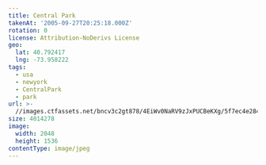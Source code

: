 ```yaml
---
title: Central Park
takenAt: '2005-09-27T20:25:18.000Z'
rotation: 0
license: Attribution-NoDerivs License
geo:
  lat: 40.792417
  lng: -73.958222
tags:
  - usa
  - newyork
  - CentralPark
  - park
url: >-
  //images.ctfassets.net/bncv3c2gt878/4EiWv0NaRV9zJxPUCBeKXg/5f7ec4e284bff8288dbb3bb6e25efc32/central-park_4325604394_o
size: 4014278
image:
  width: 2048
  height: 1536
contentType: image/jpeg
---
```


